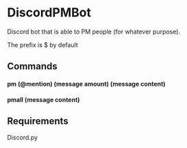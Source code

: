 # DiscordPMBot
Discord bot that is able to PM people (for whatever purpose).

The prefix is $ by default

## Commands

#### pm (@mention) (message amount) (message content)

#### pmall (message content)

## Requirements
Discord.py
